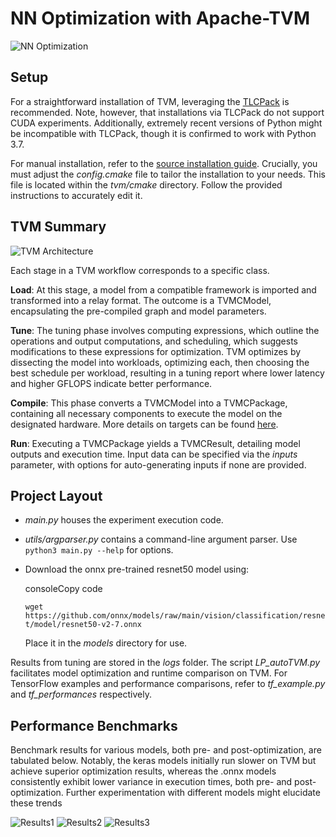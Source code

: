 
# NN Optimization with Apache-TVM
![NN Optimization]("Assets/LP_Pipeline.jpg")

## Setup

For a straightforward installation of TVM, leveraging the [TLCPack](https://tlcpack.ai/) is recommended. Note, however, that installations via TLCPack do not support CUDA experiments. Additionally, extremely recent versions of Python might be incompatible with TLCPack, though it is confirmed to work with Python 3.7.

For manual installation, refer to the [source installation guide](https://tvm.apache.org/docs/install/from_source.html#install-from-source). Crucially, you must adjust the _config.cmake_ file to tailor the installation to your needs. This file is located within the _tvm/cmake_ directory. Follow the provided instructions to accurately edit it.

## TVM Summary

![TVM Architecture]("Assets\TVMStack.jpg")

Each stage in a TVM workflow corresponds to a specific class.

**Load**: At this stage, a model from a compatible framework is imported and transformed into a relay format. The outcome is a TVMCModel, encapsulating the pre-compiled graph and model parameters.

**Tune**: The tuning phase involves computing expressions, which outline the operations and output computations, and scheduling, which suggests modifications to these expressions for optimization. TVM optimizes by dissecting the model into workloads, optimizing each, then choosing the best schedule per workload, resulting in a tuning report where lower latency and higher GFLOPS indicate better performance.

**Compile**: This phase converts a TVMCModel into a TVMCPackage, containing all necessary components to execute the model on the designated hardware. More details on targets can be found [here](https://tvm.apache.org/docs/reference/api/python/target.html).

**Run**: Executing a TVMCPackage yields a TVMCResult, detailing model outputs and execution time. Input data can be specified via the _inputs_ parameter, with options for auto-generating inputs if none are provided.

## Project Layout

-   _main.py_ houses the experiment execution code.
-   _utils/argparser.py_ contains a command-line argument parser. Use `python3 main.py --help` for options.
-   Download the onnx pre-trained resnet50 model using:
    
    consoleCopy code
    
    `wget https://github.com/onnx/models/raw/main/vision/classification/resnet/model/resnet50-v2-7.onnx` 
    
    Place it in the _models_ directory for use.

Results from tuning are stored in the _logs_ folder. The script _LP_autoTVM.py_ facilitates model optimization and runtime comparison on TVM. For TensorFlow examples and performance comparisons, refer to _tf_example.py_ and _tf_performances_ respectively.

## Performance Benchmarks

Benchmark results for various models, both pre- and post-optimization, are tabulated below. Notably, the keras models initially run slower on TVM but achieve superior optimization results, whereas the .onnx models consistently exhibit lower variance in execution times, both pre- and post-optimization. Further experimentation with different models might elucidate these trends

![Results1]("Assets\TVM1.jpg")
![Results2]("Assets\TVM2.jpg")
![Results3]("Assets\TVM3.jpg")
